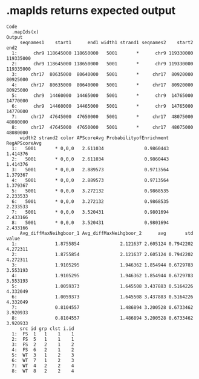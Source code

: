 # .mapIds returns expected output

    Code
      .mapIds(x)
    Output
         seqnames1    start1      end1 width1 strand1 seqnames2    start2      end2
      1:      chr9 118645000 118650000   5001       *      chr9 119330000 119335000
      2:      chr9 118645000 118650000   5001       *      chr9 119330000 119335000
      3:     chr17  80635000  80640000   5001       *     chr17  80920000  80925000
      4:     chr17  80635000  80640000   5001       *     chr17  80920000  80925000
      5:      chr9  14460000  14465000   5001       *      chr9  14765000  14770000
      6:      chr9  14460000  14465000   5001       *      chr9  14765000  14770000
      7:     chr17  47645000  47650000   5001       *     chr17  48075000  48080000
      8:     chr17  47645000  47650000   5001       *     chr17  48075000  48080000
         width2 strand2 color APScoreAvg ProbabilityofEnrichment RegAPScoreAvg
      1:   5001       * 0,0,0   2.611034               0.9860443      1.414376
      2:   5001       * 0,0,0   2.611034               0.9860443      1.414376
      3:   5001       * 0,0,0   2.889573               0.9713564      1.379367
      4:   5001       * 0,0,0   2.889573               0.9713564      1.379367
      5:   5001       * 0,0,0   3.272132               0.9868535      2.233533
      6:   5001       * 0,0,0   3.272132               0.9868535      2.233533
      7:   5001       * 0,0,0   3.520431               0.9801694      2.433166
      8:   5001       * 0,0,0   3.520431               0.9801694      2.433166
         Avg_diffMaxNeihgboor_1 Avg_diffMaxNeihgboor_2      avg       std    value
      1:              1.8755854               2.121637 2.605124 0.7942202 4.272311
      2:              1.8755854               2.121637 2.605124 0.7942202 4.272311
      3:              1.9105295               1.946362 1.854944 0.6729783 3.553193
      4:              1.9105295               1.946362 1.854944 0.6729783 3.553193
      5:              1.0059373               1.645508 3.437883 0.5164226 4.332049
      6:              1.0059373               1.645508 3.437883 0.5164226 4.332049
      7:              0.8104557               1.486894 3.200528 0.6733462 3.920933
      8:              0.8104557               1.486894 3.200528 0.6733462 3.920933
         src id grp clst i.id
      1:  FS  1   1    1    1
      2:  FS  5   1    1    1
      3:  FS  2   2    1    2
      4:  FS  6   2    1    2
      5:  WT  3   1    2    3
      6:  WT  7   1    2    3
      7:  WT  4   2    2    4
      8:  WT  8   2    2    4


